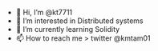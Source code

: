 - 👋 Hi, I’m @kt7711
- 👀 I’m interested in Distributed systems
- 🌱 I’m currently learning Solidity
- 📫 How to reach me > twitter @kmtam01

<!---
kt7711/kt7711 is a ✨ special ✨ repository because its `README.md` (this file) appears on your GitHub profile.
You can click the Preview link to take a look at your changes.
--->
